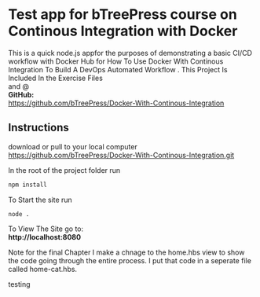 # Test app for bTreePress course on Continous Integration with Docker
This is a quick  node.js appfor the purposes of demonstrating a basic CI/CD workflow with Docker Hub for How To Use Docker With Continous Integration To Build A DevOps Automated Workflow .
This Project Is Included In the Exercise Files  
and @  
**GitHub:**   
https://github.com/bTreePress/Docker-With-Continous-Integration

## Instructions  

download or pull to your local computer
https://github.com/bTreePress/Docker-With-Continous-Integration.git

In the root of the project folder run
```javascript
npm install
```
To Start the site run
```
node .
```
To View The Site go to:  
**http://localhost:8080**

Note for the final Chapter I make a chnage to the home.hbs view to show the code going through the entire process. I put that code in a seperate file called home-cat.hbs.

testing
